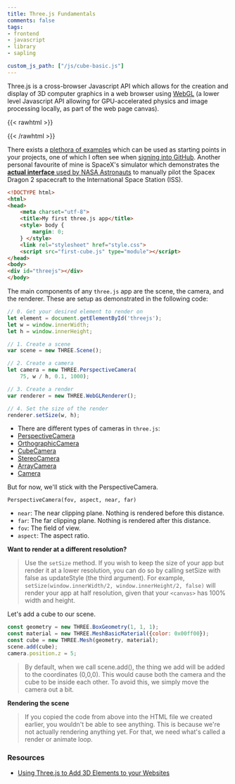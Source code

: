 ```yaml
---
title: Three.js Fundamentals
comments: false
tags:
- frontend
- javascript
- library
- sapling

custom_js_path: ["/js/cube-basic.js"]
---
```


Three.js is a cross-browser Javascript API which allows for the creation and
display of 3D computer graphics in a web browser using
[WebGL](https://en.wikipedia.org/wiki/WebGL?wprov=sfla1) (a lower level
Javascript API allowing for GPU-accelerated physics and image processing
locally, as part of the web page canvas). 

{{< rawhtml >}}
<div class="threejs" id="threejs-cube"></div>
{{< /rawhtml >}}

There exists a [plethora of examples](https://threejs.org/) which can be used as
starting points in your projects, one of which I often see when [signing into
GitHub](https://github.com/home). Another personal favourite of mine is SpaceX's
simulator which demonstrates the [**actual interface** used by NASA
Astronauts](https://iss-sim.spacex.com/) to manually pilot the Spacex Dragon 2
spacecraft to the International Space Station (ISS).


````html {title="/index.html"}
<!DOCTYPE html>
<html>
<head>
    <meta charset="utf-8">
    <title>My first three.js app</title>
    <style> body {
        margin: 0;
    } </style>
    <link rel="stylesheet" href="style.css">
    <script src="first-cube.js" type="module"></script>
</head>
<body>
<div id="threejs"></div>
</body>
````

The main components of any `three.js` app are the scene, the camera, and the
renderer. These are setup as demonstrated in the following code:

````javascript {linenos=true, linenostart=5, title="/first-cube.js"}
// 0. Get your desired element to render on
let element = document.getElementById('threejs');
let w = window.innerWidth;
let h = window.innerHeight;

// 1. Create a scene
var scene = new THREE.Scene();

// 2. Create a camera
let camera = new THREE.PerspectiveCamera(
    75, w / h, 0.1, 1000);

// 3. Create a render
var renderer = new THREE.WebGLRenderer();

// 4. Set the size of the render
renderer.setSize(w, h);
````

- There are different types of cameras in `three.js`:
- [PerspectiveCamera](https://threejs.org/docs/#api/cameras/PerspectiveCamera)
- [OrthographicCamera](https://threejs.org/docs/#api/cameras/OrthographicCamera)
- [CubeCamera](https://threejs.org/docs/#api/cameras/CubeCamera)
- [StereoCamera](https://threejs.org/docs/#api/cameras/StereoCamera)
- [ArrayCamera](https://threejs.org/docs/#api/cameras/ArrayCamera)
- [Camera](https://threejs.org/docs/#api/cameras/Camera)

But for now, we'll stick with the PerspectiveCamera.

`PerspectiveCamera(fov, aspect, near, far)`

- `near`: The near clipping plane. Nothing is rendered before this distance.
- `far`: The far clipping plane. Nothing is rendered after this distance.
- `fov`: The field of view.
- `aspect`: The aspect ratio.

**Want to render at a different resolution?** 
> Use the `setSize` method. If you wish to keep the size of your app but render
it at a lower resolution, you can do so by calling setSize with false as
updateStyle (the third argument). For example, `setSize(window.innerWidth/2,
window.innerHeight/2, false)` will render your app at half resolution, given
that your `<canvas>` has 100% width and height.

Let's add a cube to our scene.
````js {linenos=false}
const geometry = new THREE.BoxGeometry(1, 1, 1);
const material = new THREE.MeshBasicMaterial({color: 0x00ff00});
const cube = new THREE.Mesh(geometry, material);
scene.add(cube);
camera.position.z = 5;
````

> By default, when we call scene.add(), the thing we add will be added to the
coordinates (0,0,0). This would cause both the camera and the cube to be inside
each other. To avoid this, we simply move the camera out a bit.

**Rendering the scene**

> If you copied the code from above into the HTML file we created earlier, you
wouldn't be able to see anything. This is because we're not actually rendering
anything yet. For that, we need what's called a render or animate loop.


### Resources

- [Using Three.js to Add 3D Elements to your Websites](https://www.elegantthemes.com/blog/design/using-three-js-to-add-3d-elements-to-your-websites)